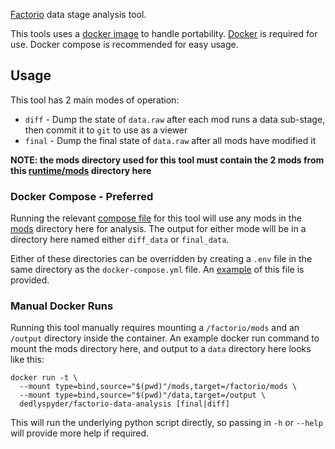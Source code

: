 [Factorio](https://www.factorio.com/) data stage analysis tool.

This tools uses a [docker image](https://hub.docker.com/repository/docker/dedlyspyder/factorio-data-analysis) to handle portability. [Docker](https://www.docker.com/products/docker-desktop) is required for use. Docker compose is recommended for easy usage.


## Usage

This tool has 2 main modes of operation:

* `diff` -  Dump the state of `data.raw` after each mod runs a data sub-stage, then commit it to `git` to use as a viewer
* `final` - Dump the final state of `data.raw` after all mods have modified it


**NOTE: the mods directory used for this tool must contain the 2 mods from this [runtime/mods](./runtime/mods) directory here**


### Docker Compose - Preferred

Running the relevant [compose file](./runtime/docker) for this tool will use any mods in the [mods](./runtime/mods) directory here for analysis. The output for either mode will be in a directory here named either `diff_data` or `final_data`.

Either of these directories can be overridden by creating a `.env` file in the same directory as the `docker-compose.yml` file. An [example](./runtime/docker/example.env) of this file is provided.


### Manual Docker Runs

Running this tool manually requires mounting a `/factorio/mods` and an `/output` directory inside the container. An example docker run command to mount the mods directory here, and output to a `data` directory here looks like this:

```shell
docker run -t \
  --mount type=bind,source="$(pwd)"/mods,target=/factorio/mods \
  --mount type=bind,source="$(pwd)"/data,target=/output \
  dedlyspyder/factorio-data-analysis [final|diff]
```

This will run the underlying python script directly, so passing in `-h` or `--help` will provide more help if required.
